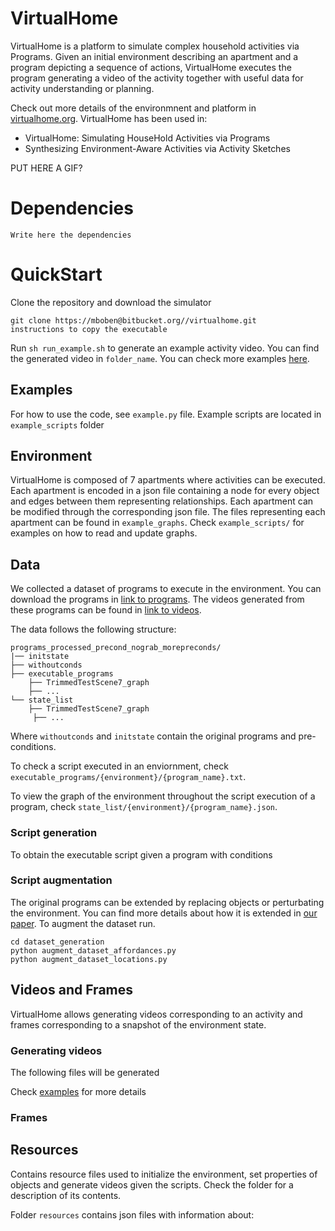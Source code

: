 # VirtualHome
VirtualHome is a platform to simulate complex household activities via Programs. Given an initial environment describing an apartment and a program depicting a sequence of actions, VirtualHome executes the program generating a video of the activity together with useful data for activity understanding or planning.

Check out more details of the environmnent and platform in [virtualhome.org](). VirtualHome has been used in:

- VirtualHome: Simulating HouseHold Activities via Programs
- Synthesizing Environment-Aware Activities via Activity Sketches


PUT HERE A GIF?

# Dependencies

```
Write here the dependencies
```

# QuickStart
Clone the repository and download the simulator

```
git clone https://mboben@bitbucket.org//virtualhome.git
instructions to copy the executable
```

Run `sh run_example.sh` to generate an example activity video. You can find the generated video in `folder_name`. You can check more examples [here]().



## Examples

For how to use the code, see `example.py` file.
Example scripts are located in `example_scripts` folder

## Environment
VirtualHome is composed of 7 apartments where activities can be executed. Each apartment is encoded in a json file containing a node for every object and edges between them representing relationships. Each apartment can be modified through the corresponding json file. The files representing each apartment can be found in `example_graphs`. Check `example_scripts/` for examples on how to read and update graphs.

## Data
We collected a dataset of programs to execute in the environment. You can download the programs in [link to programs](). The videos generated from these programs can be found in [link to videos](). 

The data follows the following structure:

```
programs_processed_precond_nograb_morepreconds/
|── initstate
├── withoutconds
├── executable_programs
   	├── TrimmedTestScene7_graph
	├── ...
└── state_list
	├── TrimmedTestScene7_graph
     ├── ...

```

Where `withoutconds` and `initstate` contain the original programs and pre-conditions. 

To check a script executed in an enviornment, check `executable_programs/{environment}/{program_name}.txt`. 

To view the graph of the environment throughout the script execution of a program, check   `state_list/{environment}/{program_name}.json`.

### Script generation
To obtain the executable script given a program with conditions



### Script augmentation

The original programs can be extended by replacing objects or perturbating the environment. You can find more details about how it is extended in [our paper](). To augment the dataset run.

```
cd dataset_generation
python augment_dataset_affordances.py
python augment_dataset_locations.py

```  


## Videos and Frames
VirtualHome allows generating videos corresponding to an activity and frames corresponding to a snapshot of the environment state.

### Generating videos

The following files will be generated

Check [examples](#Examples) for more details

### Frames
 

## Resources
Contains resource files used to initialize the environment, set properties of objects and generate videos given the scripts. Check the folder for a description of its contents.

Folder `resources` contains json files with information about:


